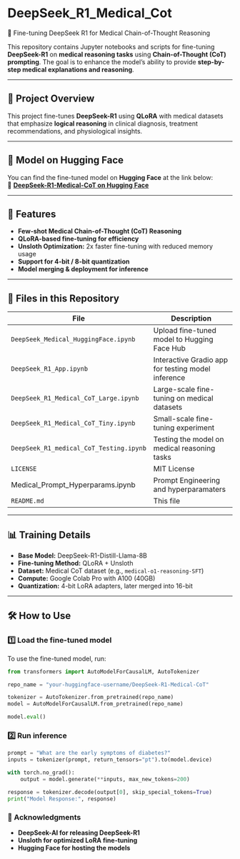   # DeepSeek_R1_Medical_Cot
🚀 Fine-tuning DeepSeek R1 for Medical Chain-of-Thought Reasoning  

This repository contains Jupyter notebooks and scripts for fine-tuning **DeepSeek-R1** on **medical reasoning tasks** using **Chain-of-Thought (CoT) prompting**. The goal is to enhance the model’s ability to provide **step-by-step medical explanations and reasoning**.  

---

## 📌 Project Overview  
This project fine-tunes **DeepSeek-R1** using **QLoRA** with medical datasets that emphasize **logical reasoning** in clinical diagnosis, treatment recommendations, and physiological insights.  

---

## 🔗 Model on Hugging Face
You can find the fine-tuned model on **Hugging Face** at the link below:  
🔗 **[DeepSeek-R1-Medical-CoT on Hugging Face](https://huggingface.co/zijiechen156/DeepSeek-R1-Medical-CoT)**


---

## 🔹 Features  
- **Few-shot Medical Chain-of-Thought (CoT) Reasoning**  
- **QLoRA-based fine-tuning for efficiency**  
- **Unsloth Optimization:** 2x faster fine-tuning with reduced memory usage  
- **Support for 4-bit / 8-bit quantization**  
- **Model merging & deployment for inference**  

---

## 📂 Files in this Repository  

| File                                      | Description |
|-------------------------------------------|-------------|
| `DeepSeek_Medical_HuggingFace.ipynb`      | Upload fine-tuned model to Hugging Face Hub |
| `DeepSeek_R1_App.ipynb`                   | Interactive Gradio app for testing model inference |
| `DeepSeek_R1_Medical_CoT_Large.ipynb`     | Large-scale fine-tuning on medical datasets |
| `DeepSeek_R1_Medical_CoT_Tiny.ipynb`      | Small-scale fine-tuning experiment |
| `DeepSeek_R1_medical_CoT_Testing.ipynb`   | Testing the model on medical reasoning tasks |
| `LICENSE`                                 | MIT License |
| Medical_Prompt_Hyperparams.ipynb          | Prompt Engineering and hyperparamaters |
| `README.md`                               | This file |

---

## 📊 Training Details  

- **Base Model:** DeepSeek-R1-Distill-Llama-8B  
- **Fine-tuning Method:** QLoRA + Unsloth  
- **Dataset:** Medical CoT dataset (e.g., `medical-o1-reasoning-SFT`)  
- **Compute:** Google Colab Pro with A100 (40GB)  
- **Quantization:** 4-bit LoRA adapters, later merged into 16-bit  

---

## 🛠 How to Use  

### 1️⃣ Load the fine-tuned model
To use the fine-tuned model, run:  

```python
from transformers import AutoModelForCausalLM, AutoTokenizer

repo_name = "your-huggingface-username/DeepSeek-R1-Medical-CoT"

tokenizer = AutoTokenizer.from_pretrained(repo_name)
model = AutoModelForCausalLM.from_pretrained(repo_name)

model.eval()
```

### 2️⃣ Run inference

```python
prompt = "What are the early symptoms of diabetes?"
inputs = tokenizer(prompt, return_tensors="pt").to(model.device)

with torch.no_grad():
    output = model.generate(**inputs, max_new_tokens=200)

response = tokenizer.decode(output[0], skip_special_tokens=True)
print("Model Response:", response)
```
### 📢 Acknowledgments
- **DeepSeek-AI for releasing DeepSeek-R1**
- **Unsloth for optimized LoRA fine-tuning**
- **Hugging Face for hosting the models**
